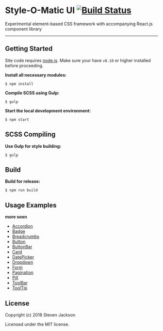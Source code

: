 Style-O-Matic UI [![Build Status](https://travis-ci.org/sdjack/Style-O-Matic.svg?branch=master)](https://travis-ci.org/sdjack/Style-O-Matic)
================

Experimental element-based CSS framework with accompanying React.js component library

---

## Getting Started

Site code requires [node.js](http://nodejs.org). Make sure your have `v0.10` or higher installed before proceeding.

**Install all necessary modules:**

```
$ npm install
```

**Compile SCSS using Gulp:**

```
$ gulp
```

**Start the local development environment:**

```
$ npm start
```

## SCSS Compiling

**Use Gulp for style building:**

```
$ gulp
```


## Build

**Build for release:**

```
$ npm run build
```

## Usage Examples
**more soon**
* [Accordion](styleguide/Accordion.md)
* [Badge](styleguide/Badge.md)
* [Breadcrumbs](styleguide/Breadcrumbs.md)
* [Button](styleguide/Button.md)
* [ButtonBar](styleguide/ButtonBar.md)
* [Card](styleguide/Card.md)
* [DatePicker](styleguide/DatePicker.md)
* [Dropdown](styleguide/Dropdown.md)
* [Form](styleguide/Form.md)
* [Pagination](styleguide/Pagination.md)
* [Pill](styleguide/Pill.md)
* [ToolBar](styleguide/ToolBar.md)
* [ToolTip](styleguide/ToolTip.md)


## License
Copyright (c) 2018 Steven Jackson

Licensed under the MIT license.
